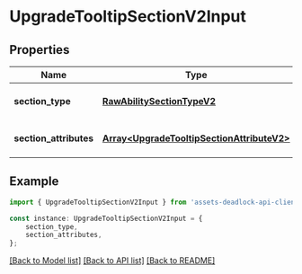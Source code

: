 # UpgradeTooltipSectionV2Input


## Properties

Name | Type | Description | Notes
------------ | ------------- | ------------- | -------------
**section_type** | [**RawAbilitySectionTypeV2**](RawAbilitySectionTypeV2.md) |  | [optional] [default to undefined]
**section_attributes** | [**Array&lt;UpgradeTooltipSectionAttributeV2&gt;**](UpgradeTooltipSectionAttributeV2.md) |  | [optional] [default to undefined]

## Example

```typescript
import { UpgradeTooltipSectionV2Input } from 'assets-deadlock-api-client';

const instance: UpgradeTooltipSectionV2Input = {
    section_type,
    section_attributes,
};
```

[[Back to Model list]](../README.md#documentation-for-models) [[Back to API list]](../README.md#documentation-for-api-endpoints) [[Back to README]](../README.md)
